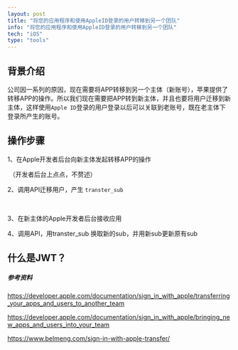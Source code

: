 ```yaml
---
layout: post
title: "将您的应用程序和使用AppleID登录的用户转移到另一个团队"
info: "将您的应用程序和使用AppleID登录的用户转移到另一个团队"
tech: "iOS"
type: "tools"
---
```




## 背景介绍

公司因一系列的原因，现在需要将APP转移到另一个主体（新账号），苹果提供了转移APP的操作。所以我们现在需要把APP转到新主体，并且也要将用户迁移到新主体，这样使用`Apple ID`登录的用户登录以后可以关联到老账号，既在老主体下登录所产生的账号。



## 操作步骤

1、在Apple开发者后台向新主体发起转移APP的操作

​	（开发者后台上点点，不赘述）



2、调用API迁移用户，产生 `transter_sub`



​	



3、在新主体的Apple开发者后台接收应用

4、调用API，用transter_sub 换取新的sub，并用新sub更新原有sub





## 什么是JWT？















##### 参考资料

https://developer.apple.com/documentation/sign_in_with_apple/transferring_your_apps_and_users_to_another_team

https://developer.apple.com/documentation/sign_in_with_apple/bringing_new_apps_and_users_into_your_team

https://www.belmeng.com/sign-in-with-apple-transfer/

